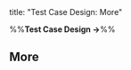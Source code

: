 <frontmatter>
title: "Test Case Design: More"
</frontmatter>

<link rel="stylesheet" href="{{baseUrl}}/css/textbook.css">

<div class="website-content" id="all">

%%**Test Case Design →**%%

<div id="title">

## More
</div>
<div id="main">

<include src="testingUseCases/embed.md" boilerplate  />

</div>

</div>
